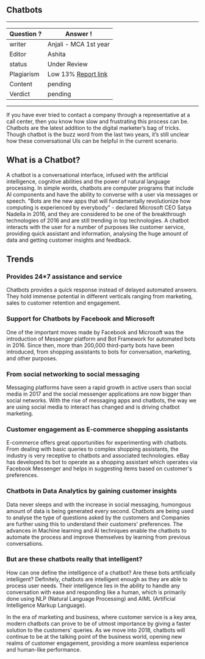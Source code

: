 ## Chatbots

---
Question ? | Answer ! |
--- | --- |
writer | Anjali - MCA 1st year
Editor | Ashita
status | Under Review 
Plagiarism | Low 13% [Report link](./plag_reports/plag_chatbots.pdf)
Content | pending
Verdict | pending
---

If you have ever tried to contact a company through a representative at a call center, then you know how slow and frustrating this process can be. 
Chatbots are the latest addition to the digital marketer’s bag of tricks. Though chatbot is the buzz word from the last two years, it’s still unclear how these conversational UIs can be helpful in the current scenario.

## What is a Chatbot?

A chatbot is a conversational interface, infused with the artificial intelligence, cognitive abilities and the power of natural language processing. In simple words, chatbots are computer programs that include AI components and have the ability to converse with a user via messages or speech. 
"Bots are the new apps that will fundamentally revolutionize how computing is experienced by everybody" - declared Microsoft CEO Satya Nadella in 2016, and they are considered to be one of the breakthrough technologies of 2016 and are still trending in top technologies. A chatbot interacts with the user for a number of purposes like customer service, providing quick assistant and information, analysing the huge amount of data and getting customer insights and feedback.

## Trends

### Provides 24*7 assistance and service

Chatbots provides a quick response instead of delayed automated answers. They hold immense potential in different verticals ranging from marketing, sales to customer retention and engagement. 

### Support for Chatbots by Facebook and Microsoft

One of the important moves made by Facebook and Microsoft was the introduction of Messenger platform and Bot Framework for automated bots in 2016. Since then, more than 200,000 third-party bots have been introduced, from shopping assistants to bots for conversation, marketing, and other purposes.

### From social networking to social messaging
Messaging platforms have seen a rapid growth in active users than social media in 2017 and the social messenger applications are now bigger than social networks. With the rise of messaging apps and chatbots, the way we are using social media to interact has changed and is driving chatbot marketing.

### Customer engagement as E-commerce shopping assistants

E-commerce offers great opportunities for experimenting with chatbots. From dealing with basic queries to complex shopping assistants, the industry is very receptive to chatbots and associated technologies. eBay has developed its bot to operate as a shopping assistant which operates via Facebook Messenger and  helps in suggesting items based on customer's preferences. 

### Chatbots in Data Analytics by gaining customer insights

Data never sleeps and with the increase in social messaging, humongous amount of data is being generated every second. Chatbots are being used to analyse the type of questions asked by the customers and Companies are further using this to understand their customers' preferences. The advances in Machine learning and AI techniques enable the chatbots to automate the process and improve themselves by learning from previous conversations.

### But are these chatbots really that intelligent?

How can one define the intelligence of a chatbot? Are these bots artificially intelligent? 
Definitely, chatbots are intelligent enough as they are able to process user needs. Their intelligence lies in the ability to handle any  conversation with ease and responding like a human, which is primarily done using NLP (Natural Language Processing) and AIML (Artificial Intelligence Markup Language).

In the era of marketing and business, where customer service is a key area, modern chatbots can prove to be of utmost importance by giving a faster solution to the customers' queries. As we move into 2018, chatbots will continue to be at the talking point of the business world, opening new realms of customer engagement, providing a more seamless experience and human-like performance.

